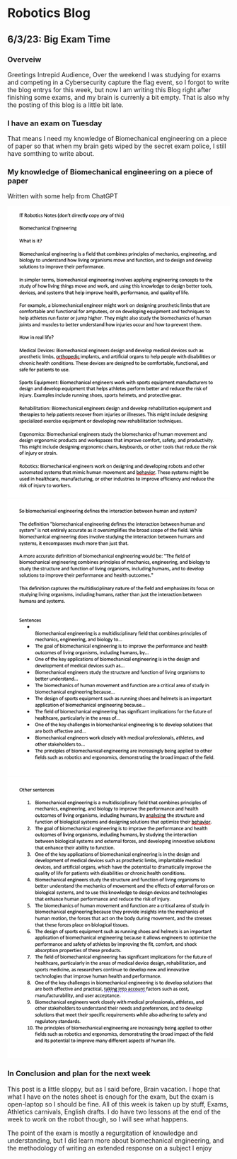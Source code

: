 # Robotics Blog 

## 6/3/23: Big Exam Time

### Overveiw

Greetings Intrepid Audience, 
Over the weekend I was studying for exams and competing in a Cybersecurity capture the flag event, so I forgot to write the blog entrys for this week, but now I am writing this Blog right after finishing some exams, and my brain is currenly a bit empty. That is also why the posting of this blog is a little bit late.

### I have an exam on Tuesday

That means I need my knowledge of Biomechanical engineering on a piece of paper so that when my brain gets wiped by the secret exam police, I still have somthing to write about.

### My knowledge of Biomechanical engineering on a piece of paper

Written with some help from ChatGPT

<img src="../Images/Robotics notes 1.png" width=700px alt="Images/Robotics notes 1.png">
<img src="../Images/Robotics notes 2.png" width=700px alt="Images/Robotics notes 2.png">
<img src="../Images/Robotics notes 3.png" width=700px alt="Images/Robotics notes 3.png">

### In Conclusion and plan for the next week

This post is a little sloppy, but as I said before, Brain vacation. I hope that what I have on the notes sheet is enough for the exam, but the exam is open-laptop so I should be fine. All of this week is taken up by stuff, Exams, Athletics carnivals, English drafts. I do have two lessons at the end of the week to work on the robot though, so I will see what happens.

The point of the exam is mostly a regurgitation of knowledge and understanding, but I did learn more about biomechanical engineering, and the methodology of writing an extended response on a subject I enjoy
